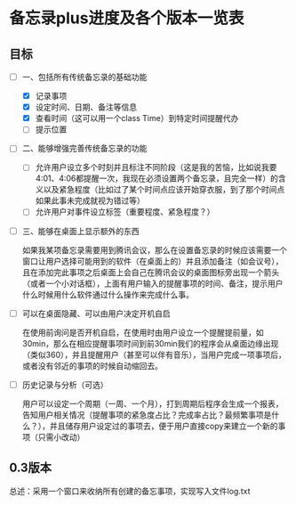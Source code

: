# 备忘录plus进度及各个版本一览表

## 目标

- [ ] 一、包括所有传统备忘录的基础功能

  - [x] 记录事项
  - [x] 设定时间、日期、备注等信息
  - [x] 查看时间（这可以用一个class Time）到特定时间提醒代办
  - [ ] 提示位置
  
- [ ] 二、能够增强完善传统备忘录的功能
  - [ ] 允许用户设立多个时刻并且标注不同阶段（这是我的苦恼，比如说我要4:01、4:06都提醒一次，我现在必须设置两个备忘录，且完全一样）的含义以及紧急程度（比如过了某个时间点应该开始穿衣服，到了那个时间点如果此事未完成就视为错过等）
  - [ ] 允许用户对事件设立标签（重要程度、紧急程度？）
  
- [ ] 三、能够在桌面上显示额外的东西

  如果我某项备忘录需要用到腾讯会议，那么在设置备忘录的时候应该需要一个窗口让用户选择可能用到的软件（在桌面上的）并且添加备注（如会议号），且在添加完此事项之后桌面上会自己在腾讯会议的桌面图标旁出现一个箭头（或者一个小对话框），上面有用户输入的提醒事项的时间、备注，提示用户什么时候用什么软件通过什么操作来完成什么事。

- [ ] 可以在桌面隐藏、可以由用户决定开机自启

  在使用前询问是否开机自启，在使用时由用户设立一个提醒提前量，如30min，那么在相应提醒事项时间到前30min我们的程序会从桌面边缘出现（类似360），并且提醒用户（甚至可以伴有音乐），当用户完成一项事项后，或者没有邻近的事项的时候自动缩回去。

- [ ] 历史记录与分析（可选）

  用户可以设定一个周期（一周、一个月），打到周期后程序会生成一个报表，告知用户相关情况（提醒事项的紧急度占比？完成率占比？最频繁事项是什么？），并且储存用户设定过的事项去，便于用户直接copy来建立一个新的事项（只需小改动）

## 0.3版本

总述：采用一个窗口来收纳所有创建的备忘事项，实现写入文件log.txt

